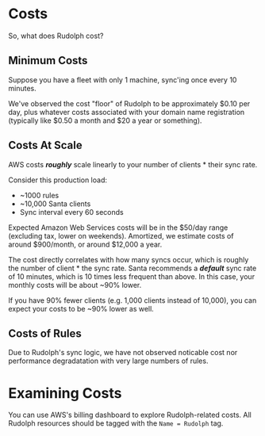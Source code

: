 # Costs
So, what does Rudolph cost?

## Minimum Costs
Suppose you have a fleet with only 1 machine, sync'ing once every 10 minutes.

We've observed the cost "floor" of Rudolph to be approximately $0.10 per day, plus whatever costs associated with your
domain name registration (typically like $0.50 a month and $20 a year or something).

## Costs At Scale
AWS costs **_roughly_** scale linearly to your number of clients * their sync rate.

Consider this production load:
* ~1000 rules
* ~10,000 Santa clients
* Sync interval every 60 seconds

Expected Amazon Web Services costs will be in the $50/day range (excluding tax, lower on weekends). Amortized, we estimate
costs of around $900/month, or around $12,000 a year.

The cost directly correlates with how many syncs occur, which is roughly the number of client * the sync rate. Santa
recommends a **_default_** sync rate of 10 minutes, which is 10 times less frequent than above. In this case, your
monthly costs will be about ~90% lower.

If you have 90% fewer clients (e.g. 1,000 clients instead of 10,000), you can expect your costs to be ~90% lower as well.

## Costs of Rules
Due to Rudolph's sync logic, we have not observed noticable cost nor performance degradatation with very large numbers of
rules.


# Examining Costs
You can use AWS's billing dashboard to explore Rudolph-related costs. All Rudolph resources should be tagged with the
`Name = Rudolph` tag.
